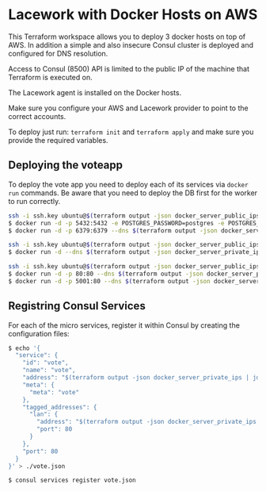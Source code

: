 # Lacework with Docker Hosts on AWS

This Terraform workspace allows you to deploy 3 docker hosts on top of AWS.
In addition a simple and also insecure Consul cluster is deployed and configured for DNS resolution.

Access to Consul (8500) API is limited to the public IP of the machine that Terraform is executed on.

The Lacework agent is installed on the Docker hosts.

Make sure you configure your AWS and Lacework provider to point to the correct accounts.

To deploy just run: `terraform init` and  `terraform apply` and make sure you provide the required variables.

## Deploying the voteapp

To deploy the vote app you need to deploy each of its services via `docker run` commands.
Be aware that you need to deploy the DB first for the worker to run correctly.

```bash
ssh -i ssh.key ubuntu@$(terraform output -json docker_server_public_ips | jq -r '.[1]')
$ docker run -d -p 5432:5432 -e POSTGRES_PASSWORD=postgres -e POSTGRES_USER=postgres -e PGDATA=/var/lib/postgresql/data/pgdata -e POSTGRES_HOST_AUTH_METHOD=trust --dns $(terraform output -json docker_server_private_ips | jq -r '.[1]') --dns-search service.dc1.consul --name db -v /var/lib/postgresql/data:/var/lib/postgresql/data postgres:9.4
$ docker run -d -p 6379:6379 --dns $(terraform output -json docker_server_private_ips | jq -r '.[1]') --dns-search service.dc1.consul --name redis redis:alpine
```

```bash
ssh -i ssh.key ubuntu@$(terraform output -json docker_server_public_ips | jq -r '.[2]')
$ docker run -d --dns $(terraform output -json docker_server_private_ips | jq -r '.[2]') --dns-search service.dc1.consul --name worker detcaccounts/worker
```

```bash
ssh -i ssh.key ubuntu@$(terraform output -json docker_server_public_ips | jq -r '.[0]')
$ docker run -d -p 80:80 --dns $(terraform output -json docker_server_private_ips | jq -r '.[0]') --dns-search service.dc1.consul --name vote detcaccounts/voteapp
$ docker run -d -p 5001:80 --dns $(terraform output -json docker_server_private_ips | jq -r '.[0]') --dns-search service.dc1.consul --name result detcaccounts/resultsapp
```

## Registring Consul Services
For each of the micro services, register it within  Consul by creating the configuration files:

```bash
$ echo '{
  "service": {
    "id": "vote",
    "name": "vote",
    "address": "$(terraform output -json docker_server_private_ips | jq -r '.[0]')",
    "meta": {
      "meta": "vote"
    },
    "tagged_addresses": {
      "lan": {
        "address": "$(terraform output -json docker_server_private_ips | jq -r '.[0]')",
        "port": 80
      }
    },
    "port": 80
  }
}' > ./vote.json
```

```bash
$ consul services register vote.json
```


